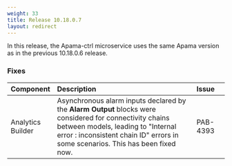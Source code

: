 ```yaml
---
weight: 33
title: Release 10.18.0.7
layout: redirect
---
```


In this release, the Apama-ctrl microservice uses the same Apama version as in the previous 10.18.0.6 release.

### Fixes

<table>
<colgroup>
    <col style="width: 15%;">
    <col style="width: 70%;">
    <col style="width: 15%;">
</colgroup>
<thead>
<tr>
<th style="text-align:left">Component</th>
<th style="text-align:left">Description</th>
<th style="text-align:left">Issue</th>
</tr>
</thead>
<tbody>

<tr>
<td style="text-align:left">Analytics Builder</td>
<td style="text-align:left">Asynchronous alarm inputs declared by the <b>Alarm Output</b> blocks were considered for connectivity chains between models, leading to "Internal error : inconsistent chain ID" errors in some scenarios. This has been fixed now.</td>
<td style="text-align:left">PAB-4393</td>
</tr>

</tbody>
</table>
